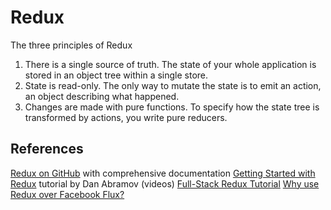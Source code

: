 # Redux

The three principles of Redux

1. There is a single source of truth. The state of your whole application is stored in an object tree within a single store.
1. State is read-only. The only way to mutate the state is to emit an action, an object describing what happened.
1. Changes are made with pure functions. To specify how the state tree is transformed by actions, you write pure reducers.

## References
[Redux on GitHub](https://github.com/rackt/redux) with comprehensive documentation
[Getting Started with Redux](https://egghead.io/series/getting-started-with-redux) tutorial by Dan Abramov (videos)
[Full-Stack Redux Tutorial](http://teropa.info/blog/2015/09/10/full-stack-redux-tutorial.html)
[Why use Redux over Facebook Flux?](http://stackoverflow.com/a/32920459/2660363)
